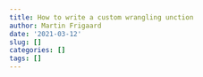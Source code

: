 ```yaml
---
title: How to write a custom wrangling unction
author: Martin Frigaard
date: '2021-03-12'
slug: []
categories: []
tags: []
---
```


